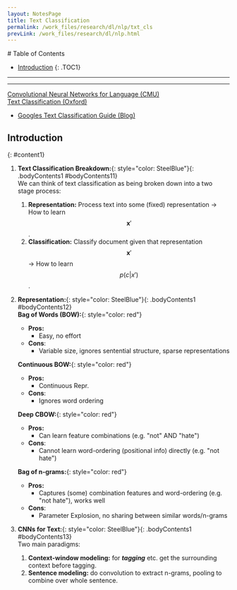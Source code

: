 ```yaml
---
layout: NotesPage
title: Text Classification
permalink: /work_files/research/dl/nlp/txt_cls
prevLink: /work_files/research/dl/nlp.html
---
```


<div markdown="1" class = "TOC">
# Table of Contents

  * [Introduction](#content1)
  {: .TOC1}
<!--   * [SECOND](#content2)
  {: .TOC2}
  * [THIRD](#content3)
  {: .TOC3} -->
</div>

***
***

[Convolutional Neural Networks for Language (CMU)](https://www.youtube.com/watch?v=HBcr5jCBynI&t=7s)  
[Text Classification (Oxford)](https://www.youtube.com/watch?v=0qG7gjTNhwM&list=PL613dYIGMXoZBtZhbyiBqb0QtgK6oJbpm&index=8)  

* [Googles Text Classification Guide (Blog)](https://developers.google.com/machine-learning/guides/text-classification)  




## Introduction
{: #content1}

1. **Text Classification Breakdown:**{: style="color: SteelBlue"}{: .bodyContents1 #bodyContents11}  
    We can think of text classification as being broken down into a two stage process:  
    1. __Representation:__ Process text into some (fixed) representation -> How to learn $$\mathbf{x}'$$.  
    2. __Classification:__ Classify document given that representation $$\mathbf{x}'$$ -> How to learn $$p(c\vert x')$$.  


2. **Representation:**{: style="color: SteelBlue"}{: .bodyContents1 #bodyContents12}  
    __Bag of Words (BOW):__{: style="color: red"}  
    * __Pros:__  
        * Easy, no effort
    * __Cons__:  
        * Variable size, ignores sentential structure, sparse representations  

    __Continuous BOW:__{: style="color: red"}  
    * __Pros:__  
        * Continuous Repr.
    * __Cons__:  
        * Ignores word ordering  

    __Deep CBOW:__{: style="color: red"}  
    * __Pros:__  
        * Can learn feature combinations (e.g. "not" AND "hate")  
    * __Cons__:  
        * Cannot learn word-ordering (positional info) directly (e.g. "not hate")  

    __Bag of n-grams:__{: style="color: red"}  
    * __Pros:__  
        * Captures (some) combination features and word-ordering (e.g. "not hate"), works well  
    * __Cons__:  
        * Parameter Explosion, no sharing between similar words/n-grams


3. **CNNs for Text:**{: style="color: SteelBlue"}{: .bodyContents1 #bodyContents13}  
    Two main paradigms:  
    1. __Context-window modeling:__ for *__tagging__* etc. get the surrounding context before tagging.  
    2. __Sentence modeling:__ do convolution to extract n-grams, pooling to combine over whole sentence.  

<!-- 
4. **Asynchronous:**{: style="color: SteelBlue"}{: .bodyContents1 #bodyContents14}

5. **Asynchronous:**{: style="color: SteelBlue"}{: .bodyContents1 #bodyContents15}

6. **Asynchronous:**{: style="color: SteelBlue"}{: .bodyContents1 #bodyContents16}

7. **Asynchronous:**{: style="color: SteelBlue"}{: .bodyContents1 #bodyContents17}

8. **Asynchronous:**{: style="color: SteelBlue"}{: .bodyContents1 #bodyContents18}

***

## SECOND
{: #content2}

1. **Asynchronous:**{: style="color: SteelBlue"}{: .bodyContents2 #bodyContents21}

2. **Asynchronous:**{: style="color: SteelBlue"}{: .bodyContents2 #bodyContents22}

3. **Asynchronous:**{: style="color: SteelBlue"}{: .bodyContents2 #bodyContents23}

4. **Asynchronous:**{: style="color: SteelBlue"}{: .bodyContents2 #bodyContents24}

5. **Asynchronous:**{: style="color: SteelBlue"}{: .bodyContents2 #bodyContents25}

6. **Asynchronous:**{: style="color: SteelBlue"}{: .bodyContents2 #bodyContents26}

7. **Asynchronous:**{: style="color: SteelBlue"}{: .bodyContents2 #bodyContents27}

8. **Asynchronous:**{: style="color: SteelBlue"}{: .bodyContents2 #bodyContents28}

***

## THIRD
{: #content3}

1. **Asynchronous:**{: style="color: SteelBlue"}{: .bodyContents3 #bodyContents31}

2. **Asynchronous:**{: style="color: SteelBlue"}{: .bodyContents3 #bodyContents32}

3. **Asynchronous:**{: style="color: SteelBlue"}{: .bodyContents3 #bodyContents33}

4. **Asynchronous:**{: style="color: SteelBlue"}{: .bodyContents3 #bodyContents34}

5. **Asynchronous:**{: style="color: SteelBlue"}{: .bodyContents3 #bodyContents35}

6. **Asynchronous:**{: style="color: SteelBlue"}{: .bodyContents3 #bodyContents36}

7. **Asynchronous:**{: style="color: SteelBlue"}{: .bodyContents3 #bodyContents37}

8. **Asynchronous:**{: style="color: SteelBlue"}{: .bodyContents3 #bodyContents38}

 -->